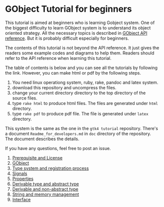 # GObject Tutorial for beginners

This tutorial is aimed at beginners who is learning Gobject system.
One of the biggest difficulty to learn GObject system is to understand its object oriented strategy.
All the necessary topics is described in [GObject API reference](https://developer.gnome.org/gobject/stable/).
But it is probably difficult especially for beginners.

The contents of this tutorial is not beyond the API reference.
It just gives the readers some example codes and diagrams to help them.
Readers should refer to the API reference when learning this tutorial.

The table of contents is below and you can see all the tutorials by following the link.
However, you can make html or pdf by the following steps.

1. You need linux operationg system, ruby, rake, pandoc and latex system.
2. download this repository and uncompress the files.
3. change your current directory directory to the top directory of the source files.
4. type `rake html` to produce html files. The files are generated under `html` directory.
5. type `rake pdf` to produce pdf file. The file is generated under `latex` directory.

This system is the same as the one in the `gtk4 tutorial` repository.
There's a document `Readme_for_developers.md` in `doc` directory of the repository.
The document describes the details.

If you have any questions, feel free to post an issue.

1. [Prerequisite and License](gfm/sec1.md)
1. [GObject](gfm/sec2.md)
1. [Type system and registration process](gfm/sec3.md)
1. [Signals](gfm/sec4.md)
1. [Properties](gfm/sec5.md)
1. [Derivable type and abstract type](gfm/sec6.md)
1. [Derivable and non-abstract type](gfm/sec7.md)
1. [String and memory management](gfm/sec8.md)
1. [Interface](gfm/sec9.md)
